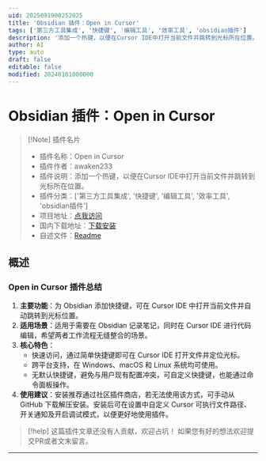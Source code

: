 ```yaml
---
uid: 2025091900252025
title: 'Obsidian 插件：Open in Cursor'
tags: ['第三方工具集成', '快捷键', '编辑工具', '效率工具', 'obsidian插件']
description: '添加一个热键，以便在Cursor IDE中打开当前文件并跳转到光标所在位置。'
author: AI
type: auto
draft: false
editable: false
modified: 20240101000000
---
```


# Obsidian 插件：Open in Cursor

> [!Note] 插件名片
> - 插件名称：Open in Cursor
> - 插件作者：awaken233
> - 插件说明：添加一个热键，以便在Cursor IDE中打开当前文件并跳转到光标所在位置。
> - 插件分类：['第三方工具集成', '快捷键', '编辑工具', '效率工具', 'obsidian插件']
> - 项目地址：[点我访问](https://github.com/awaken233/open-in-cursor)
> - 国内下载地址：[下载安装](https://pkmer.cn/products/plugin/pluginMarket/?open-in-cursor)
> - 自述文件：[Readme](https://ghproxy.net/https://raw.githubusercontent.com/awaken233/open-in-cursor/master/README.md)



## 概述

### Open in Cursor 插件总结
1. **主要功能**：为 Obsidian 添加快捷键，可在 Cursor IDE 中打开当前文件并自动跳转到光标位置。
2. **适用场景**：适用于需要在 Obsidian 记录笔记，同时在 Cursor IDE 进行代码编辑，希望两者工作流程无缝整合的场景。
3. **核心特色**：
    - 快速访问，通过简单快捷键即可在 Cursor IDE 打开文件并定位光标。
    - 跨平台支持，在 Windows、macOS 和 Linux 系统均可使用。
    - 无默认快捷键，避免与用户现有配置冲突，可自定义快捷键，也能通过命令面板操作。
4. **使用建议**：安装推荐通过社区插件商店，若无法使用该方式，可手动从 GitHub 下载解压安装。安装后可在设置中自定义 Cursor 可执行文件路径、开关通知及开启调试模式，以便更好地使用插件。


> [!help] 
> 这篇插件文章还没有人贡献，欢迎占坑！
> 如果您有好的想法欢迎提交PR或者文末留言。
> 

---


